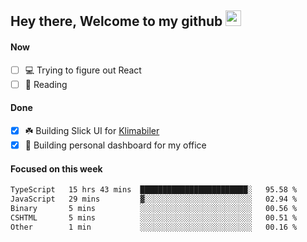 ## Hey there, Welcome to my github <img src="https://media.giphy.com/media/hvRJCLFzcasrR4ia7z/giphy.gif" width="25px">

#### Now
- [ ] 💻 Trying to figure out React
- [ ] 📕 Reading

#### Done
- [x] ☘️ Building Slick UI for [Klimabiler](https://klimabiler.dk)
- [x] 🚀 Building personal dashboard for my office
 
 #### Focused on this week
<!--START_SECTION:waka-->

```txt
TypeScript   15 hrs 43 mins  ████████████████████████░   95.58 %
JavaScript   29 mins         ▓░░░░░░░░░░░░░░░░░░░░░░░░   02.94 %
Binary       5 mins          ░░░░░░░░░░░░░░░░░░░░░░░░░   00.56 %
CSHTML       5 mins          ░░░░░░░░░░░░░░░░░░░░░░░░░   00.51 %
Other        1 min           ░░░░░░░░░░░░░░░░░░░░░░░░░   00.16 %
```

<!--END_SECTION:waka-->

